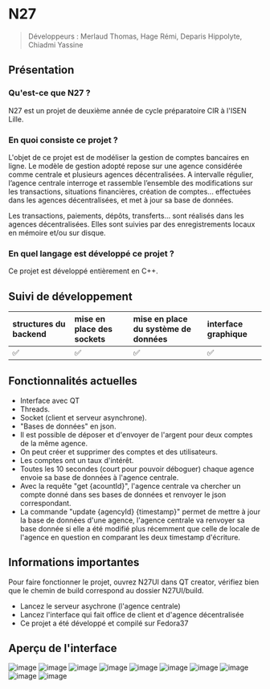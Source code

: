 # N27
>Développeurs : Merlaud Thomas, Hage Rémi, Deparis Hippolyte, Chiadmi Yassine

## Présentation
### Qu'est-ce que N27 ?

N27 est un projet de deuxième année de cycle préparatoire CIR à l'ISEN Lille.

### En quoi consiste ce projet ?

L'objet de ce projet est de modéliser la gestion de comptes bancaires en ligne.
Le modèle de gestion adopté repose sur une agence considérée comme centrale et plusieurs agences décentralisées. A intervalle régulier, l’agence centrale interroge et rassemble l’ensemble des modifications sur les transactions, situations financières, création de comptes... effectuées dans les agences décentralisées, et met à jour sa base de données.

Les transactions, paiements, dépôts, transferts... sont réalisés dans les agences décentralisées. Elles sont suivies par des enregistrements locaux en mémoire et/ou sur disque.

### En quel langage est développé ce projet ?

Ce projet est développé entièrement en C++.

## Suivi de développement

| structures du backend | mise en place des sockets | mise en place du système de données | interface graphique |
| :------- | :------- | :-------- | :------ |
| ✅ | ✅ | ✅ | ✅ |

## Fonctionnalités actuelles
- Interface avec QT
- Threads.
- Socket (client et serveur asynchrone).
- "Bases de données" en json.
- Il est possible de déposer et d'envoyer de l'argent pour deux comptes de la même agence.
- On peut créer et supprimer des comptes et des utilisateurs.
- Les comptes ont un taux d'intérêt.
- Toutes les 10 secondes (court pour pouvoir déboguer) chaque agence envoie sa base de données à l'agence centrale.
- Avec la requête "get {acountId}", l'agence centrale va chercher un compte donné dans ses bases de données et renvoyer le json correspondant.
- La commande "update {agencyId} {timestamp}" permet de mettre à jour la base de données d'une agence, l'agence centrale va renvoyer sa base donnée si elle a été modifié plus récemment que celle de locale de l'agence en question en comparant les deux timestamp d'écriture.

## Informations importantes
Pour faire fonctionner le projet, ouvrez N27UI dans QT creator, vérifiez bien que le chemin de build correspond au dossier N27UI/build.
- Lancez le serveur asychrone (l'agence centrale)
- Lancez l'interface qui fait office de client et d'agence décentralisée
- Ce projet a été développé et compilé sur Fedora37
## Aperçu de l'interface
![image](https://user-images.githubusercontent.com/52755677/210112491-b7a3fec2-fde3-4d4a-9d2f-d299d5c9728f.png)
![image](https://user-images.githubusercontent.com/52755677/210112471-f144f40b-8c7c-4248-b67a-89fd59277561.png)
![image](https://user-images.githubusercontent.com/52755677/210112554-98034477-097a-4e14-a6bb-ef751591d9e3.png)
![image](https://user-images.githubusercontent.com/52755677/210112560-2e54f5b6-abd8-47f8-a2a5-aa9b82b303da.png)
![image](https://user-images.githubusercontent.com/52755677/210112580-95587d4a-fece-4817-b15e-68283af76df4.png)
![image](https://user-images.githubusercontent.com/52755677/210112589-12f20db5-78b5-49c1-a2a4-04e2532986fc.png)
![image](https://user-images.githubusercontent.com/52755677/210112613-4add1671-e720-4565-aea7-c52d55af9527.png)
![image](https://user-images.githubusercontent.com/52755677/210112625-0aa7b2c2-afaf-4b88-9078-3f687e488a79.png)
![image](https://user-images.githubusercontent.com/52755677/210112642-413c440b-b5d8-41bc-9096-9cf007cd9faa.png)
![image](https://user-images.githubusercontent.com/52755677/210112650-a203240b-9c2c-4705-a212-7b49dd57f0e4.png)













